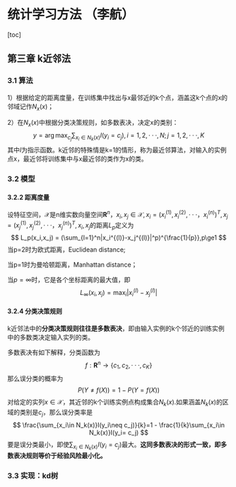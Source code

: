 # 统计学习方法 （李航）

[toc]

## 第三章 k近邻法

### 3.1 算法

1）根据给定的距离度量，在训练集中找出与x最邻近的k个点，涵盖这k个点的x的邻域记作$N_x(x)$；

2）在$N_x(x)$中根据分类决策规则，如多数表决，决定x的类别：
$$
y=\arg\max_{c_j}\sum_{x_i\in N_k(x)}I(y_i=c_j),i=1,2,···,N;j=1,2,···,K
$$
其中$I$为指示函数。k近邻的特殊情是k=1的情形，称为最近邻算法，对输入的实例点x，最近邻将训练集中与x最近邻的类作为x的类。

### 3.2 模型

#### 3.2.2 距离度量

设特征空间，$\mathcal{X}$是n维实数向量空间$\mathbf{R}^n$，$x_i,x_j\in \mathcal{X},x_i=(x_i^{(1)},x_i^{(2)},···，x_i^{(n)})^T,x_j=(x_j^{(1)},x_j^{(2)},···，x_j^{(n)})^T,x_i,x_j$的距离$L_p$定义为
$$
L_p(x_i,x_j) = (\sum_{l=1}^n|x_i^{(l)}-x_j^{(l)}|^p)^{\frac{1}{p}},p\ge1
$$
当p=2时为欧式距离，Euclidean distance;

当p=1时为曼哈顿距离，Manhattan distance；

当$p=\infty$时，它是各个坐标距离的最大值，即
$$
L_{\infty}(x_i,x_j)=\max_i|x_i^{(l)}-x_j^{(l)}|
$$

#### 3.2.4 分类决策规则

k近邻法中的**分类决策规则往往是多数表决**，即由输入实例的k个邻近的训练实例中的多数类决定输入实列的类。

多数表决有如下解释，分类函数为
$$
f:\mathbf{R}^n\rightarrow\{c_1,c_2,···,c_K\}
$$
那么误分类的概率为
$$
P(Y\neq f(X))=1-P(Y=f(X))
$$
对给定的实列$x\in\mathcal{X}$，其近邻的k个训练实例点构成集合$N_k(x)$.如果涵盖$N_k(x)$的区域的类别是$c_j$，那么误分类率是
$$
\frac{\sum_{x_i\in N_k(x)}I(y_i\neq c_j)}{k}=1 - \frac{1}{k}\sum_{x_i\in N_k(x)}I(y_i= c_j)
$$
要是误分类最小，即使$\sum_{x_i\in N_k(x)}I(y_i= c_j)$最大。**这同多数表决的形式一致，即多数表决规则等价于经验风险最小化。**

### 3.3 实现：kd树

